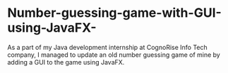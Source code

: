 # Number-guessing-game-with-GUI-using-JavaFX-
As a part of my Java development internship at CognoRise Info Tech company, I managed to update an old number guessing game of mine by adding a GUI to the game using JavaFX.
